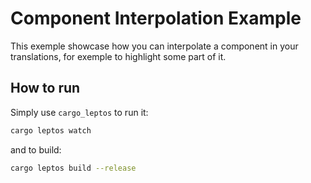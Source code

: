 # Component Interpolation Example

This exemple showcase how you can interpolate a component in your translations, for exemple to highlight some part of it.

## How to run

Simply use `cargo_leptos` to run it:

```sh
cargo leptos watch
```

and to build:

```sh
cargo leptos build --release
```
